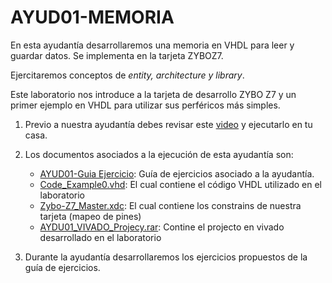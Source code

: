 # AYUD01-MEMORIA

En esta ayudantía desarrollaremos una memoria en VHDL para leer y guardar datos. Se implementa en la tarjeta ZYBOZ7.

Ejercitaremos conceptos de *entity, architecture y library*.

Este laboratorio nos introduce a la tarjeta de desarrollo ZYBO Z7 y un primer ejemplo en VHDL  para utilizar sus perféricos más simples.

1. Previo a nuestra ayudantía debes revisar este [video]() y ejecutarlo en tu casa.

2. Los documentos asociados a la ejecución de esta ayudantía son:
    * [AYUD01-Guia Ejercicio](https://github.com/IEE2463-SEP/AYUD01-MEMORIA/blob/main/AYUD01_ENTITY_ARCHITECTURE.pdf):  Guía de ejercicios asociado a la ayudantía. 
    * [Code_Example0.vhd](): El cual contiene el código VHDL utilizado en el laboratorio    
    * [Zybo-Z7_Master.xdc]():  El cual contiene los constrains de nuestra tarjeta (mapeo de pines)    
    * [AYDU01_VIVADO_Projecy.rar]():  Contine el projecto en vivado desarrollado en el laboratorio    
   
3. Durante la ayudantía desarrollaremos los ejercicios propuestos de la guía de ejercicios.
